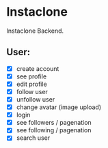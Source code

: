 # Instaclone

Instaclone Backend.

## User:

-   [x] create account
-   [x] see profile
-   [x] edit profile
-   [x] follow user
-   [x] unfollow user
-   [x] change avatar (image upload)
-   [x] login
-   [x] see followers / pagenation
-   [x] see following / pagenation
-   [x] search user

